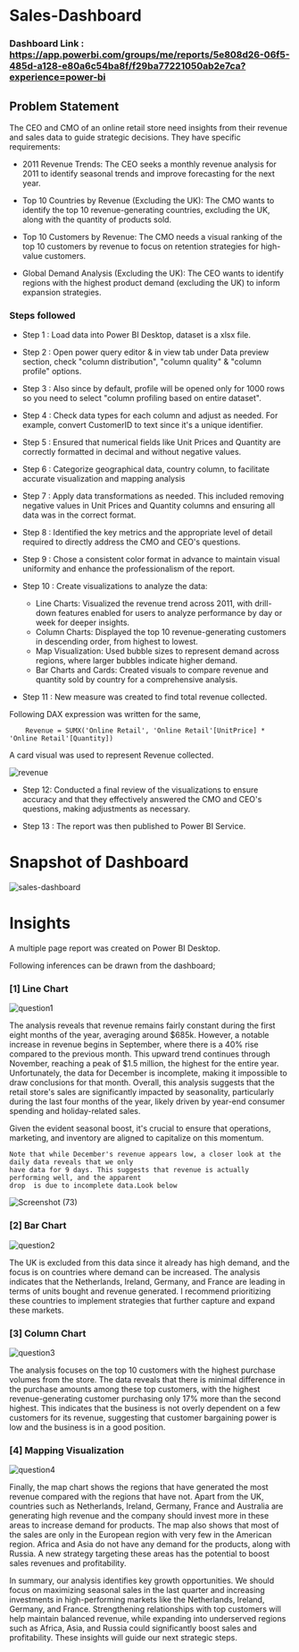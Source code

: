  # Sales-Dashboard

 ### Dashboard Link : https://app.powerbi.com/groups/me/reports/5e808d26-06f5-485d-a128-e80a6c54ba8f/f29ba77221050ab2e7ca?experience=power-bi

## Problem Statement

The CEO and CMO of an online retail store need insights from their revenue and sales data to guide strategic decisions. They have specific requirements:

- 2011 Revenue Trends: The CEO seeks a monthly revenue analysis for 2011 to identify seasonal trends and improve forecasting for the next year.

- Top 10 Countries by Revenue (Excluding the UK): The CMO wants to identify the top 10 revenue-generating countries, excluding the UK, along with the quantity of products sold.

- Top 10 Customers by Revenue: The CMO needs a visual ranking of the top 10 customers by revenue to focus on retention strategies for high-value customers.

- Global Demand Analysis (Excluding the UK): The CEO wants to identify regions with the highest product demand (excluding the UK) to inform expansion strategies.


### Steps followed 

- Step 1 : Load data into Power BI Desktop, dataset is a xlsx file.
- Step 2 : Open power query editor & in view tab under Data preview section, check "column distribution", "column quality" & "column profile" options.
- Step 3 : Also since by default, profile will be opened only for 1000 rows so you need to select "column profiling based on entire dataset".
- Step 4 : Check data types for each column and adjust as needed. For example, convert CustomerID to text since it's a unique identifier.
- Step 5 : Ensured that numerical fields like Unit Prices and Quantity are correctly formatted in decimal and without negative values. 
- Step 6 : Categorize geographical data, country column, to facilitate accurate visualization and mapping analysis
- Step 7 : Apply data transformations as needed. This included removing negative values in Unit Prices and Quantity columns and ensuring all data was in the correct format. 

- Step 8 : Identified the key metrics and the appropriate level of detail required to directly address the CMO and CEO's questions.  
- Step 9 : Chose a consistent color format in advance to maintain visual uniformity and enhance the professionalism of the report.
- Step 10 : Create visualizations to analyze the data:

    - Line Charts: Visualized the revenue trend across 2011, with drill-down features enabled for users to analyze performance by day or week for deeper insights.
    - Column Charts: Displayed the top 10 revenue-generating customers in descending order, from highest to lowest.
     - Map Visualization: Used bubble sizes to represent demand across regions, where larger bubbles indicate higher demand.
     - Bar Charts and Cards: Created visuals to compare revenue and quantity sold by country for a comprehensive analysis. 
        
- Step 11 : New measure was created to find total revenue collected.

Following DAX expression was written for the same,
        
        Revenue = SUMX('Online Retail', 'Online Retail'[UnitPrice] * 'Online Retail'[Quantity])
        
A card visual was used to represent Revenue collected.


![revenue](https://github.com/user-attachments/assets/4f389c09-60cb-46e5-9755-52340137911c)
- Step 12: Conducted a final review of the visualizations to ensure accuracy and that they effectively answered the CMO and CEO's questions, making adjustments as necessary.

 - Step 13 : The report was then published to Power BI Service.




# Snapshot of Dashboard 

![sales-dashboard](https://github.com/user-attachments/assets/b77cf6a9-c296-4666-9cd5-52f46d4324d7)
 

# Insights

A multiple page report was created on Power BI Desktop.

Following inferences can be drawn from the dashboard;

### [1] Line Chart


![question1](https://github.com/user-attachments/assets/ff07c65b-e7e8-4524-aeec-af45cdddc6d1)

   

The analysis reveals that revenue remains fairly constant during the first eight months of the year, averaging around $685k. However, a notable increase in revenue begins in September, where there is a 40% rise compared to the previous month. This upward trend continues through November, reaching a peak of $1.5 million, the highest for the entire year. Unfortunately, the data for December is incomplete, making it impossible to draw conclusions for that month. Overall, this analysis suggests that the retail store's sales are significantly impacted by seasonality, particularly during the last four months of the year, likely driven by year-end consumer spending and holiday-related sales.
           
Given the evident seasonal boost, it's crucial to ensure that operations, marketing, and inventory are aligned to capitalize on this momentum.

    Note that while December's revenue appears low, a closer look at the daily data reveals that we only 
    have data for 9 days. This suggests that revenue is actually performing well, and the apparent 
    drop  is due to incomplete data.Look below
![Screenshot (73)](https://github.com/user-attachments/assets/1a04906e-0669-498f-8831-57ba8418ed3d)



### [2] Bar Chart

![question2](https://github.com/user-attachments/assets/074c0719-351c-4e45-a6f0-1f7208e52b62)


The UK is excluded from this data since it already has high demand, and the focus is on countries where demand can be increased. The analysis indicates that the Netherlands, Ireland, Germany, and France are leading in terms of units bought and revenue generated. I recommend prioritizing these countries to implement strategies that further capture and expand these markets.


  ### [3] Column Chart 
  

![question3](https://github.com/user-attachments/assets/97f0ae17-f7ad-4f0e-b0e2-ec4111ebaf58)

      
The analysis focuses on the top 10 customers with the highest purchase volumes from the store. The data reveals that there is minimal difference in the purchase amounts among these top customers, with the highest revenue-generating customer purchasing only 17% more than the second highest. This indicates that the business is not overly dependent on a few customers for its revenue, suggesting that customer bargaining power is low and the business is in a good position.



 ### [4] Mapping Visualization
 
 ![question4](https://github.com/user-attachments/assets/29afe395-0ab2-48c8-b9bf-7fd3a307f34d)


Finally, the map chart shows the regions that have generated the most revenue compared with
the regions that have not. Apart from the UK, countries such as Netherlands,
Ireland, Germany, France and Australia are generating high revenue and the company should
invest more in these areas to increase demand for products. The map also shows that most of
the sales are only in the European region with very few in the American region. Africa and Asia
do not have any demand for the products, along with Russia. A new strategy targeting these
areas has the potential to boost sales revenues and profitability.


In summary, our analysis identifies key growth opportunities. We should focus on maximizing seasonal sales in the last quarter and increasing investments in high-performing markets like the Netherlands, Ireland, Germany, and France. Strengthening relationships with top customers will help maintain balanced revenue, while expanding into underserved regions such as Africa, Asia, and Russia could significantly boost sales and profitability. These insights will guide our next strategic steps. 
